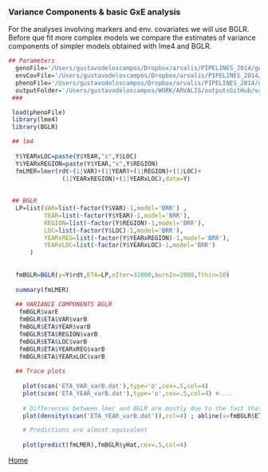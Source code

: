 ### Variance Components & basic GxE analysis

  For the analyses involving markers and env. covariates we will use BGLR. Before que fit more complex models we compare the estimates of variance components of simpler models obtained with lme4 and BGLR.

   
```R
## Parameters
  genoFile='/Users/gustavodeloscampos/Dropbox/arvalis/PIPELINES_2014/getData/output/X_2012_2014.rda'
  envCovFile='/Users/gustavodeloscampos/Dropbox/arvalis/PIPELINES_2014/getData/output/W_No_ctr_std.rda' 
  phenoFile='/Users/gustavodeloscampos/Dropbox/arvalis/PIPELINES_2014/getData/output/Y.rda' 
  outputFolder='/Users/gustavodeloscampos/WORK/ARVALIS/outputsGitHub/varComp_bglr/'
 ###

 load(phenoFile)
 library(lme4)
 library(BGLR)

 ## lm4
 
  Y$YEARxLOC=paste(Y$YEAR,"x",Y$LOC)
  Y$YEARxREGION=paste(Y$YEAR,"x",Y$REGION)
  fmLMER=lmer(rdt~(1|VAR)+(1|YEAR)+(1|REGION)+(1|LOC)+
               (1|YEARxREGION)+(1|YEARxLOC),data=Y)  
 
 
 ## BGLR
  LP=list(VAR=list(~factor(Y$VAR)-1,model='BRR') ,
          YEAR=list(~factor(Y$YEAR)-1,model='BRR'),
          REGION=list(~factor(Y$REGION)-1,model='BRR'),
          LOC=list(~factor(Y$LOC)-1,model='BRR'),
          YEARxREG=list(~factor(Y$YEARxREGION)-1,model='BRR'),
          YEARxLOC=list(~factor(Y$YEARxLOC)-1,model='BRR')
      )
      
      
  fmBGLR=BGLR(y=Y$rdt,ETA=LP,nIter=32000,burnIn=2000,Tthin=10)  
 
  summary(fmLMER)
  
  ## VARIANCE COMPONENTS BGLR
   fmBGLR$varE
   fmBGLR$ETA$VAR$varB
   fmBGLR$ETA$YEAR$varB
   fmBGLR$ETA$REGION$varB
   fmBGLR$ETA$LOC$varB
   fmBGLR$ETA$YEARxREG$varB
   fmBGLR$ETA$YEARxLOC$varB
   
  ## Trace plots
  
    plot(scan('ETA_VAR_varB.dat'),type='o',cex=.5,col=4)
    plot(scan('ETA_YEAR_varB.dat'),type='o',cex=.5,col=4) #....
    
    # Differences between lmer and BGLR are mostly due to the fact that BGLR reports posterior means not post. modes
    plot(density(scan('ETA_YEAR_varB.dat')),col=4) ; abline(v=fmBGLR$ETA$YEAR$varB,lty=2,col=2 )

    # Predictions are almost equivalent
    
    plot(predict(fmLMER),fmBGLR$yHat,cex=.5,col=4)
```
[Home](https://github.com/gdlc/ARVALIS/blob/master/README.md)
